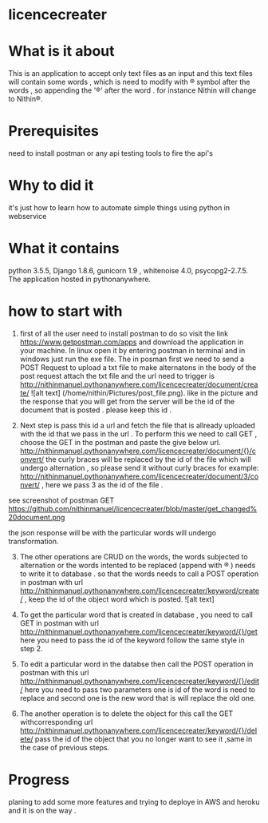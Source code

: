 # licencecreater
# What is it about 
  This is an application to accept only text files as an input and this text files will contain some words , which is need to 
  modify with ® symbol after the words , so appending the '®' after the word . for instance Nithin will change to Nithin®.
# Prerequisites
  need to install postman or any api testing tools to fire the api's
# Why to did it 
 it's just how to learn how to automate simple things using python in webservice
# What it contains
  python 3.5.5, Django 1.8.6, gunicorn 1.9 , whitenoise 4.0, psycopg2-2.7.5. The application hosted in pythonanywhere.
# how to start with 
  1) first of all the user need to install postman to do so visit the link  https://www.getpostman.com/apps and download the 
   application in your machine. In linux open it by entering postman in terminal and in windows just run the exe file. The      in posman first we need to send a POST Request to upload a txt file to make alternatons in the body of the post request 
   attach the txt file and the url need to trigger is http://nithinmanuel.pythonanywhere.com/licencecreater/document/create/ 
  ![alt text] (/home/nithin/Pictures/post_file.png). like in the picture and the response that you will get from the server
  will be the id of the document that is posted . please keep this id .
  
 2) Next step is pass this id a url and fetch the file that is allready uploaded with the id that we pass in the url . To         perform this we need to call GET , choose the GET in the postman and paste the give below url.                http://nithinmanuel.pythonanywhere.com/licencecreater/document/{}/convert/  the curly braces will be replaced by the id 
  of the file which will undergo alternation , so please send it without curly braces for example: http://nithinmanuel.pythonanywhere.com/licencecreater/document/3/convert/ , here we pass 3 as the id of the file . 

see screenshot of postman GET
https://github.com/nithinmanuel/licencecreater/blob/master/get_changed%20document.png  

  the json response will be with the particular words will undergo transformation.
  
  3) The other operations are CRUD on the words, the words subjected to alternation or the words intented to be replaced (append with ® ) needs to write it to database . so that the words needs to call a POST operation in postman with url  http://nithinmanuel.pythonanywhere.com/licencecreater/keyword/create/  , keep the id of the object word which is posted.
   ![alt text]
 4) To get the particular word that is created in database , you need to call GET in postman with url
 http://nithinmanuel.pythonanywhere.com/licencecreater/keyword/{}/get   here you need to pass the id of the keyword  follow the same style in step 2.
 5) To edit a particular word in the databse then call the POST operation in postman with this url http://nithinmanuel.pythonanywhere.com/licencecreater/keyword/{}/edit/ here you need to pass two parameters one is id of the word is need to replace and second one is the new word that is will replace the old one. 
 
 6) The another operation is to delete the object for this call the GET withcorresponding url http://nithinmanuel.pythonanywhere.com/licencecreater/keyword/{}/delete/ pass the id of the object that you no longer want to see it ,same in the case of previous steps.
 
 # Progress
 planing to add some more features and trying to deploye in AWS and heroku and it is on the way . 
 
 
  


 

 
